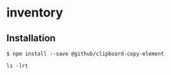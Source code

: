 # inventory

## Installation

```
$ npm install --save @github/clipboard-copy-element
```

```
ls -lrt
```

